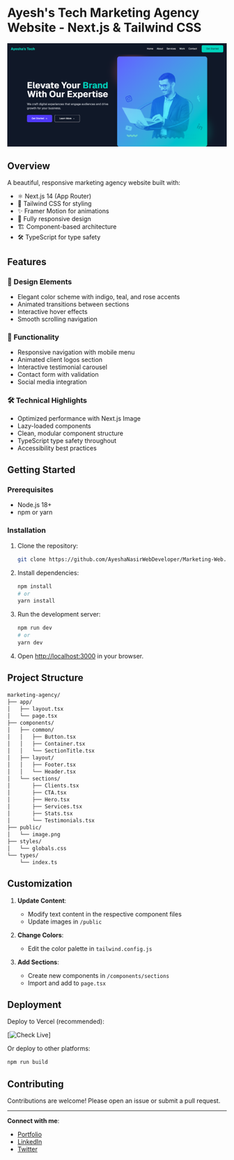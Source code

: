 # Ayesh's Tech Marketing Agency Website - Next.js & Tailwind CSS

![Project Screenshot](/public/screenshot.png)

## Overview

A beautiful, responsive marketing agency website built with:

- ⚛️ Next.js 14 (App Router)
- 🎨 Tailwind CSS for styling
- ✨ Framer Motion for animations
- 📱 Fully responsive design
- 🏗️ Component-based architecture
- 🛠️ TypeScript for type safety

## Features

### 🎨 Design Elements
- Elegant color scheme with indigo, teal, and rose accents
- Animated transitions between sections
- Interactive hover effects
- Smooth scrolling navigation

### 🚀 Functionality
- Responsive navigation with mobile menu
- Animated client logos section
- Interactive testimonial carousel
- Contact form with validation
- Social media integration

### 🛠️ Technical Highlights
- Optimized performance with Next.js Image
- Lazy-loaded components
- Clean, modular component structure
- TypeScript type safety throughout
- Accessibility best practices

## Getting Started

### Prerequisites

- Node.js 18+
- npm or yarn

### Installation

1. Clone the repository:
   ```bash
   git clone https://github.com/AyeshaNasirWebDeveloper/Marketing-Web.git
   ```

2. Install dependencies:
   ```bash
   npm install
   # or
   yarn install
   ```

3. Run the development server:
   ```bash
   npm run dev
   # or
   yarn dev
   ```

4. Open [http://localhost:3000](http://localhost:3000) in your browser.

## Project Structure

```
marketing-agency/
├── app/
│   ├── layout.tsx
│   └── page.tsx
├── components/
│   ├── common/
│   │   ├── Button.tsx
│   │   ├── Container.tsx
│   │   └── SectionTitle.tsx
│   ├── layout/
│   │   ├── Footer.tsx
│   │   └── Header.tsx
│   └── sections/
│       ├── Clients.tsx
│       ├── CTA.tsx
│       ├── Hero.tsx
│       ├── Services.tsx
│       ├── Stats.tsx
│       └── Testimonials.tsx
├── public/
│   └── image.png
├── styles/
│   └── globals.css
└── types/
    └── index.ts
```

## Customization

1. **Update Content**:
   - Modify text content in the respective component files
   - Update images in `/public`

2. **Change Colors**:
   - Edit the color palette in `tailwind.config.js`

3. **Add Sections**:
   - Create new components in `/components/sections`
   - Import and add to `page.tsx`

## Deployment

Deploy to Vercel (recommended):

[![Check Live ](https://marketing-web-alpha.vercel.app)]

Or deploy to other platforms:

```bash
npm run build
```

## Contributing

Contributions are welcome! Please open an issue or submit a pull request.

---

**Connect with me**:
- [Portfolio](https://portfolio-ayeshanasirwebdevelopers-projects.vercel.app)
- [LinkedIn](https://www.linkedin.com/in/ayeshanasirwin)
- [Twitter](https://x.com/AyeshaNasir170)